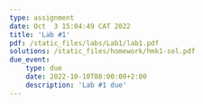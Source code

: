 ```yaml
---
type: assignment
date: Oct  3 15:04:49 CAT 2022
title: 'Lab #1'
pdf: /static_files/labs/Lab1/lab1.pdf
solutions: /static_files/homework/hmk1-sol.pdf
due_event: 
    type: due
    date: 2022-10-10T08:00:00+2:00
    description: 'Lab #1 due'
---
```

